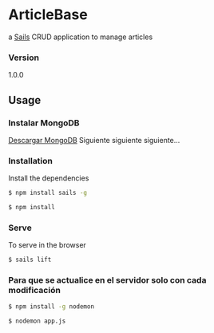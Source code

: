 # ArticleBase

a [Sails](http://sailsjs.org) CRUD application to manage articles

### Version
1.0.0

## Usage

### Instalar MongoDB
[Descargar MongoDB](https://www.mongodb.com/download-center)
Siguiente siguiente siguiente...

### Installation

Install the dependencies

```sh
$ npm install sails -g
```

```sh
$ npm install
```

### Serve
To serve in the browser

```sh
$ sails lift
```

### Para que se actualice en el servidor solo con cada modificación
```sh
$ npm install -g nodemon
```

```sh
$ nodemon app.js
```
